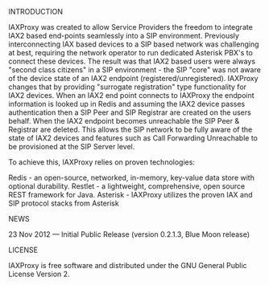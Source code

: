 INTRODUCTION

IAXProxy was created to allow Service Providers the freedom to integrate IAX2 based end-points seamlessly into a SIP environment.  Previously interconnecting IAX based devices to a SIP based network was challenging at best, requiring the network operator to run dedicated Asterisk PBX's to connect these devices.  The result was that IAX2 based users were always "second class citizens" in a SIP environment - the SIP "core" was not aware of the device state of an IAX2 endpoint (registered/unregistered).  IAXProxy changes that by providing "surrogate registration" type functionality for IAX2 devices.  When an IAX2 end point connects to IAXProxy the endpoint information is looked up in Redis and assuming the IAX2 device passes authentication then a SIP Peer and SIP Registrar are created on the users behalf.  When the IAX2 endpoint becomes unreachable the SIP Peer & Registrar are deleted.  This allows the SIP network to be fully aware of the state of IAX2 devices and features such as Call Forwarding Unreachable to be provisioned at the SIP Server level.

To achieve this, IAXProxy relies on proven technologies:

Redis - an open-source, networked, in-memory, key-value data store with optional durability.
Restlet - a lightweight, comprehensive, open source REST framework for Java.
Asterisk - IAXProxy utilizes the proven IAX and SIP protocol stacks from Asterisk

NEWS

23 Nov 2012 — Initial Public Release (version 0.2.1.3, Blue Moon release)

LICENSE

IAXProxy is free software and distributed under the GNU General Public License Version 2.